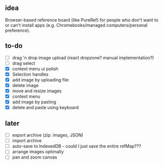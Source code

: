 ## idea

Browser-based reference board (like PureRef) for people who don't want to or can't install apps (e.g. Chromebooks/managed computers/personal preference).

## to-do

- [ ] drag 'n drop image upload (react dropzone? manual implementation?)
- [ ] drag select
- [x] context menu ui polish
- [x] Selection handles
- [x] add image by uploading file
- [x] delete image
- [x] move and resize images
- [x] context menu
- [x] add image by pasting
- [x] delete and paste using keyboard

## later

- [ ] export archive (zip: images, JSON)
- [ ] import archive
- [ ] auto-save to IndexedDB - could I just save the entire refMap???
- [ ] arrange images optimally
- [ ] pan and zoom canvas
